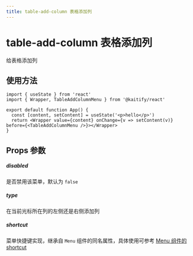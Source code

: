 ```yaml
---
title: table-add-column 表格添加列
---
```


# table-add-column 表格添加列

给表格添加列

## 使用方法

```tsx
import { useState } from 'react'
import { Wrapper, TableAddColumnMenu } from '@kaitify/react'

export default function App() {
  const [content, setContent] = useState('<p>hello</p>')
  return <Wrapper value={content} onChange={v => setContent(v)} before={<TableAddColumnMenu />}></Wrapper>
}
```

## Props 参数

##### disabled <Badge type="danger" text="boolean" />

是否禁用该菜单，默认为 `false`

##### type <Badge type="danger" text="'left' | 'right'" />

在当前光标所在列的左侧还是右侧添加列

##### shortcut <Badge type="danger" text="(e: KeyboardEvent) => boolean" />

菜单快捷键实现，继承自 `Menu` 组件的同名属性，具体使用可参考 [Menu 组件的 shortcut](/guide/menu#shortcut)
